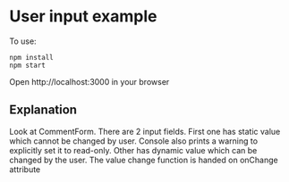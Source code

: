 # User input example

To use:
```
npm install
npm start
```

Open http://localhost:3000 in your browser

## Explanation

Look at CommentForm. There are 2 input fields. First one has static value which cannot be changed by user. Console also prints a warning to explicitly set it to read-only. Other has dynamic value which can be changed by the user. The value change function is handed on onChange attribute

